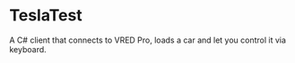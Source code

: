 # TeslaTest

A C# client that connects to VRED Pro, loads a car and let you control it via keyboard.

